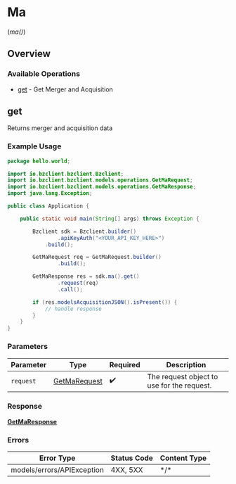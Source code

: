 # Ma
(*ma()*)

## Overview

### Available Operations

* [get](#get) - Get Merger and Acquisition

## get

Returns merger and acquisition data

### Example Usage

```java
package hello.world;

import io.bzclient.bzclient.Bzclient;
import io.bzclient.bzclient.models.operations.GetMaRequest;
import io.bzclient.bzclient.models.operations.GetMaResponse;
import java.lang.Exception;

public class Application {

    public static void main(String[] args) throws Exception {

        Bzclient sdk = Bzclient.builder()
                .apiKeyAuth("<YOUR_API_KEY_HERE>")
            .build();

        GetMaRequest req = GetMaRequest.builder()
                .build();

        GetMaResponse res = sdk.ma().get()
                .request(req)
                .call();

        if (res.modelsAcquisitionJSON().isPresent()) {
            // handle response
        }
    }
}
```

### Parameters

| Parameter                                               | Type                                                    | Required                                                | Description                                             |
| ------------------------------------------------------- | ------------------------------------------------------- | ------------------------------------------------------- | ------------------------------------------------------- |
| `request`                                               | [GetMaRequest](../../models/operations/GetMaRequest.md) | :heavy_check_mark:                                      | The request object to use for the request.              |

### Response

**[GetMaResponse](../../models/operations/GetMaResponse.md)**

### Errors

| Error Type                 | Status Code                | Content Type               |
| -------------------------- | -------------------------- | -------------------------- |
| models/errors/APIException | 4XX, 5XX                   | \*/\*                      |